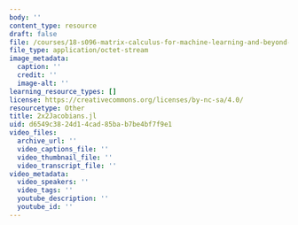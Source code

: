 ```yaml
---
body: ''
content_type: resource
draft: false
file: /courses/18-s096-matrix-calculus-for-machine-learning-and-beyond-january-iap-2023/2x2jacobians.jl
file_type: application/octet-stream
image_metadata:
  caption: ''
  credit: ''
  image-alt: ''
learning_resource_types: []
license: https://creativecommons.org/licenses/by-nc-sa/4.0/
resourcetype: Other
title: 2x2Jacobians.jl
uid: d6549c38-24d1-4cad-85ba-b7be4bf7f9e1
video_files:
  archive_url: ''
  video_captions_file: ''
  video_thumbnail_file: ''
  video_transcript_file: ''
video_metadata:
  video_speakers: ''
  video_tags: ''
  youtube_description: ''
  youtube_id: ''
---
```

